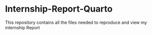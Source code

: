 # Internship-Report-Quarto
This repository contains all the files needed to reproduce and view my internship Report
